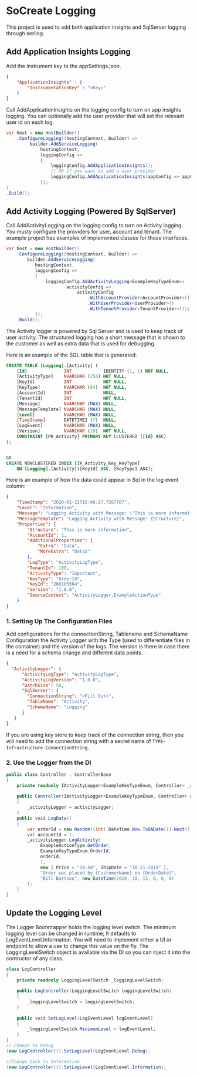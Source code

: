 # SoCreate Logging

This project is used to add both application insights and SqlServer logging through serilog.

## Add Application Insights Logging
Add the instrument key to the appSettings.json.
```json
{
    "ApplicationInsights" : {
        "InstrumentationKey" : "<Key>"
    }
}
```
Call AddApplicationInsights on the logging config to turn on app insights logging. You can optionally add the user provider that will set
 the relevant user id on each log.
```c#
var host = new HostBuilder()
    .ConfigureLogging((hostingContext, builder) => 
         builder.AddServiceLogging(
             hostingContext,
             loggingConfig =>
             {
                 loggingConfig.AddApplicationInsights();
                 // OR if you want to add a user provider
                 loggingConfig.AddApplicationInsights(appConfig => appConfig.WithUserProvider<UserProvider>())
             });
)
.Build();

```


## Add Activity Logging (Powered By SqlServer)

Call AddActivityLogging on the logging config to turn on Activity logging. You musty configure the providers for user, account and tenant. 
The example project has examples of implemented classes for those interfaces.
```c#
var host = new HostBuilder()
    .ConfigureLogging((hostingContext, builder) => 
        builder.AddServiceLogging(
           hostingContext,
           loggingConfig =>
           {
               loggingConfig.AddActivityLogging<ExampleKeyTypeEnum>(
                       activityConfig =>
                           activityConfig
                               .WithAccountProvider<AccountProvider>()
                               .WithUserProvider<UserProvider>()
                               .WithTenantProvider<TenantProvider>());
           });
    .Build();
```
The Activity logger is powered by Sql Server and is used to keep track of user activity. The structured logging has a 
short message that is shown to the customer as well as extra data that is used for debugging. 


Here is an example of the SQL table that is generated:
```sql
CREATE TABLE [Logging].[Activity] (
    [Id]              INT            IDENTITY (1, 1) NOT NULL,
    [ActivityType]    NVARCHAR (256) NOT NULL,
    [KeyId]           INT            NOT NULL,
    [KeyType]         NVARCHAR (64)  NOT NULL,
    [AccountId]       INT            NULL,
    [TenantId]        INT            NOT NULL,
    [Message]         NVARCHAR (MAX) NULL,
    [MessageTemplate] NVARCHAR (MAX) NULL,
    [Level]           NVARCHAR (MAX) NULL,
    [TimeStamp]       DATETIME2 (7)  NULL,
    [LogEvent]        NVARCHAR (MAX) NULL,
    [Version]         NVARCHAR (10)  NOT NULL,
    CONSTRAINT [PK_Activity] PRIMARY KEY CLUSTERED ([Id] ASC)
);


GO
CREATE NONCLUSTERED INDEX [IX_Activity_Key_KeyType]
    ON [Logging].[Activity]([KeyId] ASC, [KeyType] ASC);
```

Here is an example of how the data could appear in Sql in the log event column:
```json
{
    "TimeStamp": "2020-01-22T15:46:27.7267707",
    "Level": "Information",
    "Message": "Logging Activity with Message: \"This is more information\"",
    "MessageTemplate": "Logging Activity with Message: {Structure}",
    "Properties": {
        "Structure": "This is more information",
        "AccountId": 1,
        "AdditionalProperties": {
            "Extra": "Data",
            "MoreExtra": "Data2"
        },
        "LogType": "ActivityLogType",
        "TenantId": 100,
        "ActivityType": "Important",
        "KeyType": "OrderId",
        "KeyId": "260105564",
        "Version": "1.0.0",
        "SourceContext": "ActivityLogger.ExampleActionType"
    }
}
```
### 1. Setting Up The Configuration Files
Add configurations for the connectionString, Tablename and SchemaName
Configuration the Activity Logger with the Type (used to differentiate files in the container) and the version of the 
logs. The version is there in case there is a need for a schema change and different data points.

```json
{
  "ActivityLogger": {
      "ActivityLogType": "ActivityLogType",
      "ActivityLogVersion": "1.0.0",
      "BatchSize": 50,
      "SqlServer": {
        "ConnectionString": "<Fill Out>",
        "TableName": "Activity",
        "SchemaName": "Logging"
      }
   }
}
```

If you are using key store to keep track of the connection string, then you will need to add the connection string 
with a secret name of `TYPE-Infrastructure-ConnectionString`. 

### 2. Use the Logger from the DI
```c#
public class Controller : ControllerBase
{
    private readonly IActivityLogger<ExampleKeyTypeEnum, Controller> _activityLogger;
    
    public Controller(IActivityLogger<ExampleKeyTypeEnum, Controller> activityLogger)
    {
        _activityLogger = activityLogger;
    }
    public void LogData()
    {
        var orderId = new Random((int) DateTime.Now.ToOADate()).Next();
        var accountId = 1;
        _activityLogger.LogActivity(
             ExampleActionType.GetOrder,
             ExampleKeyTypeEnum.OrderId,
             orderId,
             1,
             new { Price = "10.54", ShipDate = "10-21-2019" },
             "Order was placed by {CustomerName} on {OrderDate}",
             "Bill Battson", new DateTime(2019, 10, 15, 0, 0, 0)
        );
    }
}

```


## Update the Logging Level

The Logger Bootstrapper holds the logging level switch. The minimum logging level can be changed in runtime; It defaults to LogEventLevel.Information.
You will need to implement either a UI or endpoint to allow a use to change this value on the fly. The LoggingLevelSwitch object is available via the DI 
so you can inject it into the contructor of any class.

```c#
class LogController
{
	private readonly LoggingLevelSwitch _loggingLevelSwitch;
	
	public LogController(LoggingLevelSwitch loggingLevelSwitch)
	{
		_loggingLevelSwitch = loggingLevelSwitch;
	}
	
	public void SetLogLevel(LogEventLevel logEventLevel)
	{
		_loggingLevelSwitch.MinimumLevel = logEventLevel;	
	}
}
// Change to Debug
(new LogController()).SetLogLevel(LogEventLevel.Debug);

//Change back to Information
(new LogController()).SetLogLevel(LogEventLevel.Information);
```